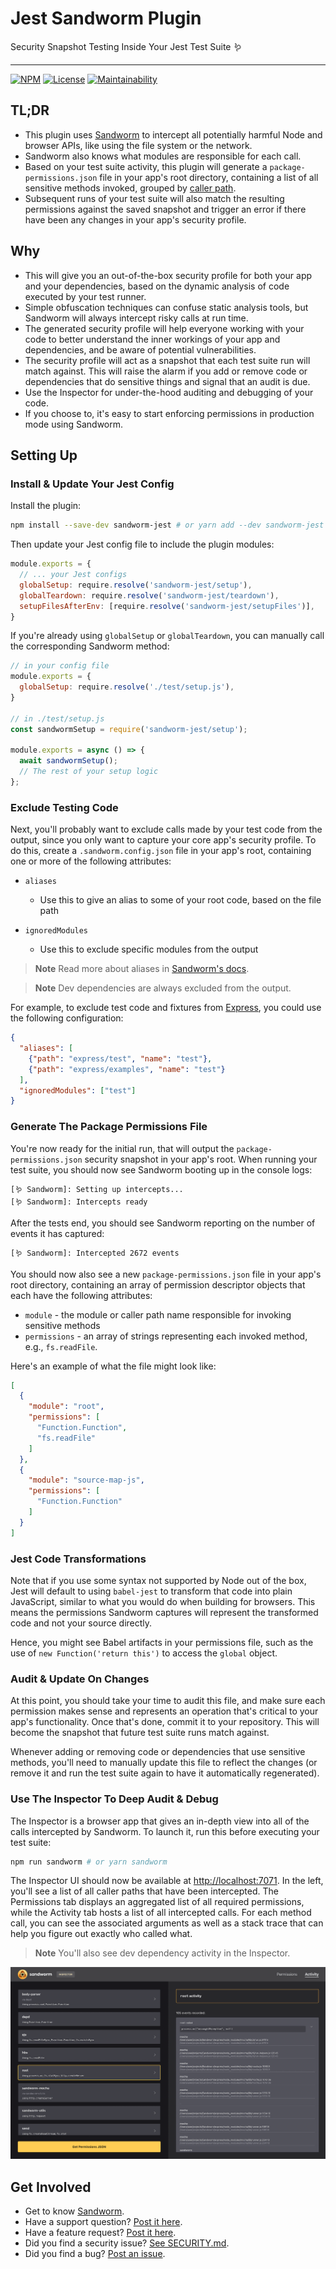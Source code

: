 # Jest Sandworm Plugin

Security Snapshot Testing Inside Your Jest Test Suite 🪱

---

[![NPM][npm-version-image]][npm-version-url]
[![License][license-image]][license-url]
[![Maintainability][cc-image]][cc-url]

## TL;DR
* This plugin uses [Sandworm](https://github.com/sandworm-hq/sandworm-js) to intercept all potentially harmful Node and browser APIs, like using the file system or the network.
* Sandworm also knows what modules are responsible for each call.
* Based on your test suite activity, this plugin will generate a `package-permissions.json` file in your app's root directory, containing a list of all sensitive methods invoked, grouped by [caller path](https://docs.sandworm.dev/#caller-module-paths).
* Subsequent runs of your test suite will also match the resulting permissions against the saved snapshot and trigger an error if there have been any changes in your app's security profile.

## Why
* This will give you an out-of-the-box security profile for both your app and your dependencies, based on the dynamic analysis of code executed by your test runner.
* Simple obfuscation techniques can confuse static analysis tools, but Sandworm will always intercept risky calls at run time.
* The generated security profile will help everyone working with your code to better understand the inner workings of your app and dependencies, and be aware of potential vulnerabilities.
* The security profile will act as a snapshot that each test suite run will match against. This will raise the alarm if you add or remove code or dependencies that do sensitive things and signal that an audit is due.
* Use the Inspector for under-the-hood auditing and debugging of your code.
* If you choose to, it's easy to start enforcing permissions in production mode using Sandworm.

## Setting Up

### Install & Update Your Jest Config

Install the plugin:

```bash
npm install --save-dev sandworm-jest # or yarn add --dev sandworm-jest
```

Then update your Jest config file to include the plugin modules:

```javascript
module.exports = {
  // ... your Jest configs
  globalSetup: require.resolve('sandworm-jest/setup'),
  globalTeardown: require.resolve('sandworm-jest/teardown'),
  setupFilesAfterEnv: [require.resolve('sandworm-jest/setupFiles')],
}
```

If you're already using `globalSetup` or `globalTeardown`, you can manually call the corresponding Sandworm method:

```javascript
// in your config file
module.exports = {
  globalSetup: require.resolve('./test/setup.js'),
}

// in ./test/setup.js
const sandwormSetup = require('sandworm-jest/setup');

module.exports = async () => {
  await sandwormSetup();
  // The rest of your setup logic
};
```

### Exclude Testing Code

Next, you'll probably want to exclude calls made by your test code from the output, since you only want to capture your core app's security profile. To do this, create a `.sandworm.config.json` file in your app's root, containing one or more of the following attributes:

* `aliases`
  * Use this to give an alias to some of your root code, based on the file path

* `ignoredModules`
  * Use this to exclude specific modules from the output

> **Note**
> Read more about aliases in [Sandworm's docs](https://docs.sandworm.dev/#aliases).

> **Note**
> Dev dependencies are always excluded from the output.

For example, to exclude test code and fixtures from [Express](https://github.com/expressjs/express), you could use the following configuration:

```json
{
  "aliases": [
    {"path": "express/test", "name": "test"},
    {"path": "express/examples", "name": "test"}
  ],
  "ignoredModules": ["test"]
}
```

### Generate The Package Permissions File

You're now ready for the initial run, that will output the `package-permissions.json` security snapshot in your app's root. When running your test suite, you should now see Sandworm booting up in the console logs:

```
[🪱 Sandworm]: Setting up intercepts...
[🪱 Sandworm]: Intercepts ready
```

After the tests end, you should see Sandworm reporting on the number of events it has captured:

```
[🪱 Sandworm]: Intercepted 2672 events
```

You should now also see a new `package-permissions.json` file in your app's root directory, containing an array of permission descriptor objects that each have the following attributes:

* `module` - the module or caller path name responsible for invoking sensitive methods
* `permissions` - an array of strings representing each invoked method, e.g., `fs.readFile`.

Here's an example of what the file might look like:

```json
[
  {
    "module": "root",
    "permissions": [
      "Function.Function",
      "fs.readFile"
    ]
  },
  {
    "module": "source-map-js",
    "permissions": [
      "Function.Function"
    ]
  }
]
```

### Jest Code Transformations

Note that if you use some syntax not supported by Node out of the box, Jest will default to using `babel-jest` to transform that code into plain JavaScript, similar to what you would do when building for browsers. This means the permissions Sandworm captures will represent the transformed code and not your source directly.

Hence, you might see Babel artifacts in your permissions file, such as the use of `new Function('return this')` to access the `global` object.

### Audit & Update On Changes

At this point, you should take your time to audit this file, and make sure each permission makes sense and represents an operation that's critical to your app's functionality. Once that's done, commit it to your repository. This will become the snapshot that future test suite runs match against.

Whenever adding or removing code or dependencies that use sensitive methods, you'll need to manually update this file to reflect the changes (or remove it and run the test suite again to have it automatically regenerated).

### Use The Inspector To Deep Audit & Debug

The Inspector is a browser app that gives an in-depth view into all of the calls intercepted by Sandworm. To launch it, run this before executing your test suite:

```bash
npm run sandworm # or yarn sandworm
```

The Inspector UI should now be available at [http://localhost:7071](http://localhost:7071). In the left, you'll see a list of all caller paths that have been intercepted. The Permissions tab displays an aggregated list of all required permissions, while the Activity tab hosts a list of all intercepted calls. For each method call, you can see the associated arguments as well as a stack trace that can help you figure out exactly who called what.

> **Note**
> You'll also see dev dependency activity in the Inspector.

![Sandworm Inspector](./inspector.png)

## Get Involved
- Get to know [Sandworm](https://sandworm.dev).
- Have a support question? [Post it here](https://github.com/sandworm-hq/sandworm-js/discussions/categories/q-a).
- Have a feature request? [Post it here](https://github.com/sandworm-hq/sandworm-js/discussions/categories/ideas).
- Did you find a security issue? [See SECURITY.md](SECURITY.md).
- Did you find a bug? [Post an issue](https://github.com/sandworm-hq/sandworm-jest/issues/new/choose).

[npm-version-image]: https://img.shields.io/npm/v/sandworm-jest?style=flat-square
[npm-version-url]: https://www.npmjs.com/package/sandworm-jest
[license-image]: https://img.shields.io/npm/l/sandworm-jest?style=flat-square
[license-url]: https://github.com/sandworm-hq/sandworm-jest/blob/main/LICENSE
[cc-image]: https://api.codeclimate.com/v1/badges/883a8346c4014c9a6654/maintainability
[cc-url]: https://codeclimate.com/github/sandworm-hq/sandworm-jest/maintainability
